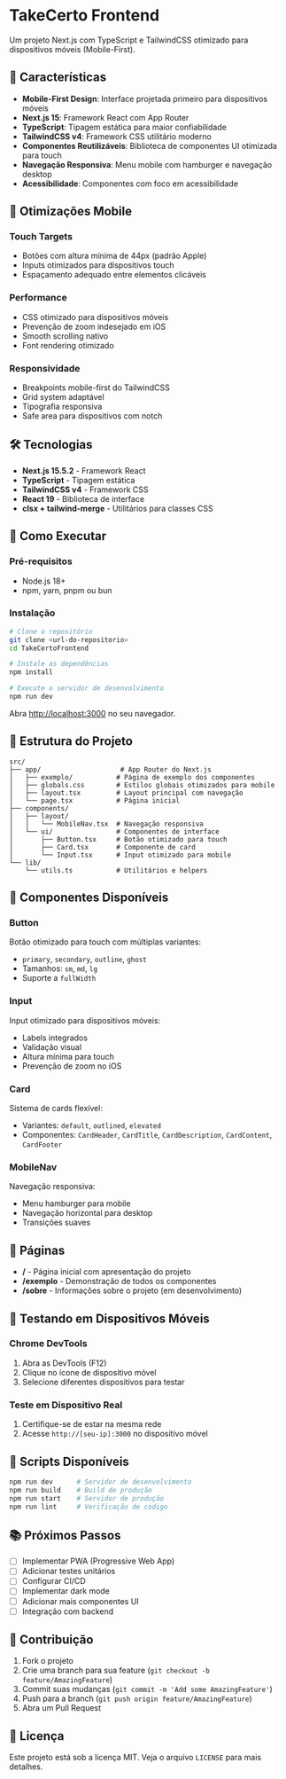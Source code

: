 # TakeCerto Frontend

Um projeto Next.js com TypeScript e TailwindCSS otimizado para dispositivos móveis (Mobile-First).

## 🚀 Características

- **Mobile-First Design**: Interface projetada primeiro para dispositivos móveis
- **Next.js 15**: Framework React com App Router
- **TypeScript**: Tipagem estática para maior confiabilidade
- **TailwindCSS v4**: Framework CSS utilitário moderno
- **Componentes Reutilizáveis**: Biblioteca de componentes UI otimizada para touch
- **Navegação Responsiva**: Menu mobile com hamburger e navegação desktop
- **Acessibilidade**: Componentes com foco em acessibilidade

## 📱 Otimizações Mobile

### Touch Targets
- Botões com altura mínima de 44px (padrão Apple)
- Inputs otimizados para dispositivos touch
- Espaçamento adequado entre elementos clicáveis

### Performance
- CSS otimizado para dispositivos móveis
- Prevenção de zoom indesejado em iOS
- Smooth scrolling nativo
- Font rendering otimizado

### Responsividade
- Breakpoints mobile-first do TailwindCSS
- Grid system adaptável
- Tipografia responsiva
- Safe area para dispositivos com notch

## 🛠️ Tecnologias

- **Next.js 15.5.2** - Framework React
- **TypeScript** - Tipagem estática
- **TailwindCSS v4** - Framework CSS
- **React 19** - Biblioteca de interface
- **clsx + tailwind-merge** - Utilitários para classes CSS

## 🚀 Como Executar

### Pré-requisitos
- Node.js 18+
- npm, yarn, pnpm ou bun

### Instalação

```bash
# Clone o repositório
git clone <url-do-repositorio>
cd TakeCertoFrontend

# Instale as dependências
npm install

# Execute o servidor de desenvolvimento
npm run dev
```

Abra [http://localhost:3000](http://localhost:3000) no seu navegador.

## 📁 Estrutura do Projeto

```
src/
├── app/                    # App Router do Next.js
│   ├── exemplo/           # Página de exemplo dos componentes
│   ├── globals.css        # Estilos globais otimizados para mobile
│   ├── layout.tsx         # Layout principal com navegação
│   └── page.tsx           # Página inicial
├── components/
│   ├── layout/
│   │   └── MobileNav.tsx  # Navegação responsiva
│   └── ui/                # Componentes de interface
│       ├── Button.tsx     # Botão otimizado para touch
│       ├── Card.tsx       # Componente de card
│       └── Input.tsx      # Input otimizado para mobile
└── lib/
    └── utils.ts           # Utilitários e helpers
```

## 🎨 Componentes Disponíveis

### Button
Botão otimizado para touch com múltiplas variantes:
- `primary`, `secondary`, `outline`, `ghost`
- Tamanhos: `sm`, `md`, `lg`
- Suporte a `fullWidth`

### Input
Input otimizado para dispositivos móveis:
- Labels integrados
- Validação visual
- Altura mínima para touch
- Prevenção de zoom no iOS

### Card
Sistema de cards flexível:
- Variantes: `default`, `outlined`, `elevated`
- Componentes: `CardHeader`, `CardTitle`, `CardDescription`, `CardContent`, `CardFooter`

### MobileNav
Navegação responsiva:
- Menu hamburger para mobile
- Navegação horizontal para desktop
- Transições suaves

## 🎯 Páginas

- **/** - Página inicial com apresentação do projeto
- **/exemplo** - Demonstração de todos os componentes
- **/sobre** - Informações sobre o projeto (em desenvolvimento)

## 📱 Testando em Dispositivos Móveis

### Chrome DevTools
1. Abra as DevTools (F12)
2. Clique no ícone de dispositivo móvel
3. Selecione diferentes dispositivos para testar

### Teste em Dispositivo Real
1. Certifique-se de estar na mesma rede
2. Acesse `http://[seu-ip]:3000` no dispositivo móvel

## 🔧 Scripts Disponíveis

```bash
npm run dev      # Servidor de desenvolvimento
npm run build    # Build de produção
npm run start    # Servidor de produção
npm run lint     # Verificação de código
```

## 📚 Próximos Passos

- [ ] Implementar PWA (Progressive Web App)
- [ ] Adicionar testes unitários
- [ ] Configurar CI/CD
- [ ] Implementar dark mode
- [ ] Adicionar mais componentes UI
- [ ] Integração com backend

## 🤝 Contribuição

1. Fork o projeto
2. Crie uma branch para sua feature (`git checkout -b feature/AmazingFeature`)
3. Commit suas mudanças (`git commit -m 'Add some AmazingFeature'`)
4. Push para a branch (`git push origin feature/AmazingFeature`)
5. Abra um Pull Request

## 📄 Licença

Este projeto está sob a licença MIT. Veja o arquivo `LICENSE` para mais detalhes.
